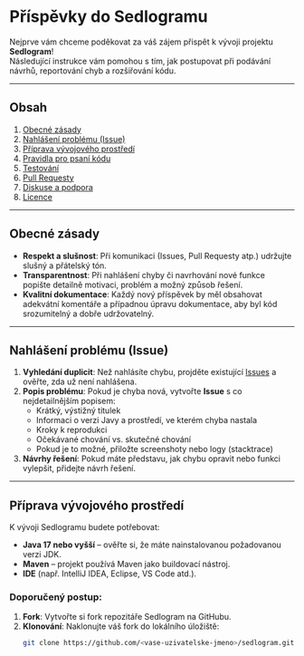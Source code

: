 # Příspěvky do Sedlogramu

Nejprve vám chceme poděkovat za váš zájem přispět k vývoji projektu **Sedlogram**!  
Následující instrukce vám pomohou s tím, jak postupovat při podávání návrhů, reportování chyb a rozšiřování kódu.

---

## Obsah

1. [Obecné zásady](#obecné-zásady)  
2. [Nahlášení problému (Issue)](#nahlášení-problému-issue)  
3. [Příprava vývojového prostředí](#příprava-vývojového-prostředí)  
4. [Pravidla pro psaní kódu](#pravidla-pro-psaní-kódu)  
5. [Testování](#testování)  
6. [Pull Requesty](#pull-requesty)  
7. [Diskuse a podpora](#diskuse-a-podpora)  
8. [Licence](#licence)  

---

## Obecné zásady

- **Respekt a slušnost**: Při komunikaci (Issues, Pull Requesty atp.) udržujte slušný a přátelský tón.
- **Transparentnost**: Při nahlášení chyby či navrhování nové funkce popište detailně motivaci, problém a možný způsob řešení.
- **Kvalitní dokumentace**: Každý nový příspěvek by měl obsahovat adekvátní komentáře a případnou úpravu dokumentace, aby byl kód srozumitelný a dobře udržovatelný.

---

## Nahlášení problému (Issue)

1. **Vyhledání duplicit**: Než nahlásíte chybu, projděte existující [Issues](../../issues) a ověřte, zda už není nahlášena.
2. **Popis problému**: Pokud je chyba nová, vytvořte **Issue** s co nejdetailnějším popisem:
   - Krátký, výstižný titulek
   - Informaci o verzi Javy a prostředí, ve kterém chyba nastala
   - Kroky k reprodukci
   - Očekávané chování vs. skutečné chování
   - Pokud je to možné, přiložte screenshoty nebo logy (stacktrace)
3. **Návrhy řešení**: Pokud máte představu, jak chybu opravit nebo funkci vylepšit, přidejte návrh řešení.

---

## Příprava vývojového prostředí

K vývoji Sedlogramu budete potřebovat:

- **Java 17 nebo vyšší** – ověřte si, že máte nainstalovanou požadovanou verzi JDK.  
- **Maven** – projekt používá Maven jako buildovací nástroj.  
- **IDE** (např. IntelliJ IDEA, Eclipse, VS Code atd.).

### Doporučený postup:

1. **Fork**: Vytvořte si fork repozitáře Sedlogram na GitHubu.
2. **Klonování**: Naklonujte váš fork do lokálního úložiště:
   ```bash
   git clone https://github.com/<vase-uzivatelske-jmeno>/sedlogram.git
